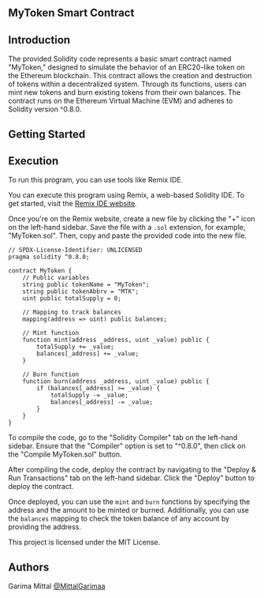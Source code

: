 ## MyToken Smart Contract

## Introduction

The provided Solidity code represents a basic smart contract named "MyToken," designed to simulate the behavior of an ERC20-like token on the Ethereum blockchain. This contract allows the creation and destruction of tokens within a decentralized system. Through its functions, users can mint new tokens and burn existing tokens from their own balances. The contract runs on the Ethereum Virtual Machine (EVM) and adheres to Solidity version ^0.8.0.

 ## Getting Started

 ## Execution

To run this program, you can use tools like Remix IDE.

You can execute this program using Remix, a web-based Solidity IDE. To get started, visit the [Remix IDE website](https://remix.ethereum.org/).

Once you're on the Remix website, create a new file by clicking the "+" icon on the left-hand sidebar. Save the file with a `.sol` extension, for example, "MyToken.sol". Then, copy and paste the provided code into the new file.

```solidity
// SPDX-License-Identifier: UNLICENSED
pragma solidity ^0.8.0;

contract MyToken {
    // Public variables
    string public tokenName = "MyToken";
    string public tokenAbbrv = "MTK";
    uint public totalSupply = 0;

    // Mapping to track balances
    mapping(address => uint) public balances;

    // Mint function
    function mint(address _address, uint _value) public {
        totalSupply += _value;
        balances[_address] += _value;
    }

    // Burn function
    function burn(address _address, uint _value) public {
        if (balances[_address] >= _value) {
            totalSupply -= _value;
            balances[_address] -= _value;
        }
    }
}
```

To compile the code, go to the "Solidity Compiler" tab on the left-hand sidebar. Ensure that the "Compiler" option is set to "^0.8.0", then click on the "Compile MyToken.sol" button.

After compiling the code, deploy the contract by navigating to the "Deploy & Run Transactions" tab on the left-hand sidebar. Click the "Deploy" button to deploy the contract.

Once deployed, you can use the `mint` and `burn` functions by specifying the address and the amount to be minted or burned. Additionally, you can use the `balances` mapping to check the token balance of any account by providing the address.

This project is licensed under the MIT License. 
## Authors
Garima Mittal
[@MittalGarimaa](https://github.com/MittalGarimaa)
